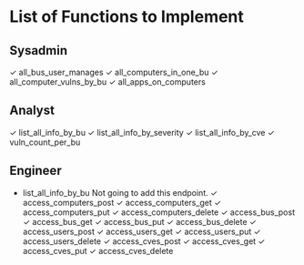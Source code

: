 # List of Functions to Implement

## Sysadmin

✓ all_bus_user_manages
✓ all_computers_in_one_bu
✓ all_computer_vulns_by_bu
✓ all_apps_on_computers

## Analyst

✓ list_all_info_by_bu
✓ list_all_info_by_severity
✓ list_all_info_by_cve
✓ vuln_count_per_bu

## Engineer

- list_all_info_by_bu           Not going to add this endpoint.
✓ access_computers_post
✓ access_computers_get
✓ access_computers_put
✓ access_computers_delete
✓ access_bus_post
✓ access_bus_get
✓ access_bus_put
✓ access_bus_delete
✓ access_users_post
✓ access_users_get
✓ access_users_put
✓ access_users_delete
✓ access_cves_post
✓ access_cves_get
✓ access_cves_put
✓ access_cves_delete

